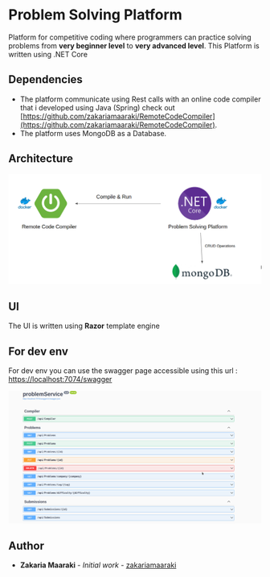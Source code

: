 # Problem Solving Platform

Platform for competitive coding where programmers can practice solving problems from **very beginner level** to **very advanced level**.
This Platform is written using .NET Core

## Dependencies

* The platform communicate using Rest calls with an online code compiler that i developed using Java (Spring) check out [https://github.com/zakariamaaraki/RemoteCodeCompiler](https://github.com/zakariamaaraki/RemoteCodeCompiler).
* The platform uses MongoDB as a Database.

## Architecture 

![Architecture](images/ProblemSolvingPlatform.png?raw=true "ProblemSolvingPlatform")

## UI

The UI is written using **Razor** template engine

## For dev env

For dev env you can use the swagger page accessible using this url : [https://localhost:7074/swagger](https://localhost:7074/swagger)

![Swagger](images/Swagger-page.png?raw=true "ProblemSolvingPlatformSwagger")

## Author

- **Zakaria Maaraki** - _Initial work_ - [zakariamaaraki](https://github.com/zakariamaaraki)